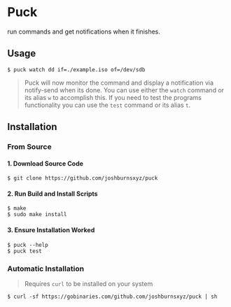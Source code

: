 # Puck

run commands and get notifications when it finishes.

## Usage

```console
$ puck watch dd if=./example.iso of=/dev/sdb
```

> Puck will now monitor the command and display a notification
> via notify-send when its done. You can use either the `watch`
> command or its alias `w` to accomplish this. If you need to
> test the programs functionality you can use the `test` command
> or its alias `t`.

## Installation

### From Source

#### 1. Download Source Code
```console
$ git clone https://github.com/joshburnsxyz/puck
```

#### 2. Run Build and Install Scripts
```console
$ make
$ sudo make install
```

#### 3. Ensure Installation Worked
```console
$ puck --help
$ puck test
```
### Automatic Installation

> Requires `curl` to be installed on your system

```console
$ curl -sf https://gobinaries.com/github.com/joshburnsxyz/puck | sh
```
